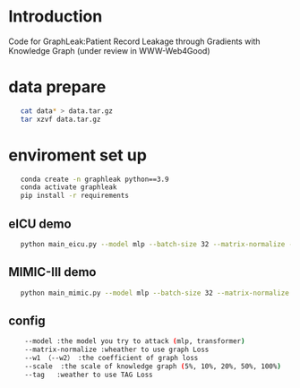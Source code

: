 # Introduction
Code for GraphLeak:Patient Record Leakage through Gradients with
Knowledge Graph (under review in WWW-Web4Good)

# data prepare
 ```bash
    cat data* > data.tar.gz
    tar xzvf data.tar.gz
 ```

# enviroment set up
 ```bash
    conda create -n graphleak python==3.9
    conda activate graphleak
    pip install -r requirements
 ```
## eICU demo
 ```bash
    python main_eicu.py --model mlp --batch-size 32 --matrix-normalize --w1 1e-5 --scale 5
 ```
## MIMIC-III demo
 ```bash
    python main_mimic.py --model mlp --batch-size 32 --matrix-normalize --w1 1e-5 --w2 1e-5 --scale 5
 ```
## config
```bash
    --model :the model you try to attack (mlp, transformer)
    --matrix-normalize :wheather to use graph Loss
    --w1 （--w2） :the coefficient of graph loss
    --scale  :the scale of knowledge graph (5%, 10%, 20%, 50%, 100%)
    --tag   :weather to use TAG Loss
 ```
